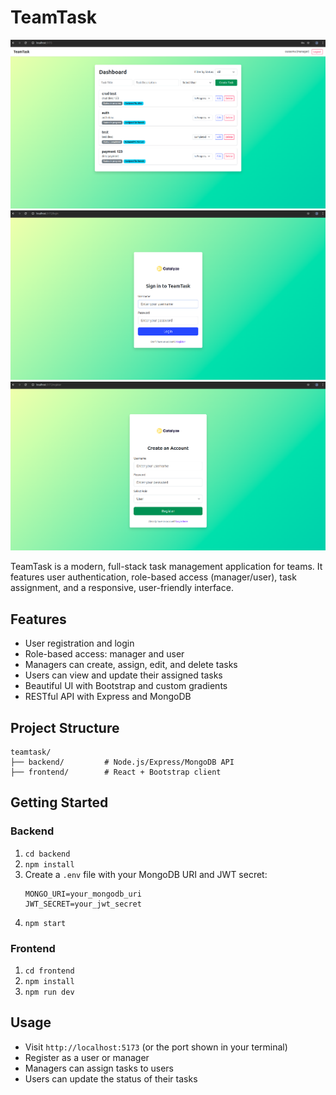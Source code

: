 # TeamTask

![Dashboard](dashboard.png)
![Login](login.png)
![Register](register.png)

TeamTask is a modern, full-stack task management application for teams. It features user authentication, role-based access (manager/user), task assignment, and a responsive, user-friendly interface.

## Features
- User registration and login
- Role-based access: manager and user
- Managers can create, assign, edit, and delete tasks
- Users can view and update their assigned tasks
- Beautiful UI with Bootstrap and custom gradients
- RESTful API with Express and MongoDB

## Project Structure
```
teamtask/
├── backend/         # Node.js/Express/MongoDB API
├── frontend/        # React + Bootstrap client
```

## Getting Started

### Backend
1. `cd backend`
2. `npm install`
3. Create a `.env` file with your MongoDB URI and JWT secret:
   ```
   MONGO_URI=your_mongodb_uri
   JWT_SECRET=your_jwt_secret
   ```
4. `npm start`

### Frontend
1. `cd frontend`
2. `npm install`
3. `npm run dev`

## Usage
- Visit `http://localhost:5173` (or the port shown in your terminal)
- Register as a user or manager
- Managers can assign tasks to users
- Users can update the status of their tasks


